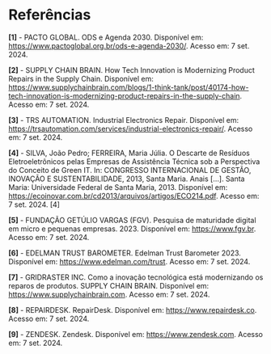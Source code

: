 # Referências

**[1]** - PACTO GLOBAL. ODS e Agenda 2030. Disponível em: https://www.pactoglobal.org.br/ods-e-agenda-2030/. Acesso em: 7 set. 2024.

**[2]** - SUPPLY CHAIN BRAIN. How Tech Innovation is Modernizing Product Repairs in the Supply Chain. Disponível em: https://www.supplychainbrain.com/blogs/1-think-tank/post/40174-how-tech-innovation-is-modernizing-product-repairs-in-the-supply-chain. Acesso em: 7 set. 2024.

**[3]** - TRS AUTOMATION. Industrial Electronics Repair. Disponível em: https://trsautomation.com/services/industrial-electronics-repair/. Acesso em: 7 set. 2024.

**[4]** - SILVA, João Pedro; FERREIRA, Maria Júlia. O Descarte de Resíduos Eletroeletrônicos pelas Empresas de Assistência Técnica sob a Perspectiva do Conceito de Green IT. In: CONGRESSO INTERNACIONAL DE GESTÃO, INOVAÇÃO E SUSTENTABILIDADE, 2013, Santa Maria. Anais [...]. Santa Maria: Universidade Federal de Santa Maria, 2013. Disponível em: https://ecoinovar.com.br/cd2013/arquivos/artigos/ECO214.pdf. Acesso em: 7 set. 2024. [4]

**[5]** - FUNDAÇÃO GETÚLIO VARGAS (FGV). Pesquisa de maturidade digital em micro e pequenas empresas. 2023. Disponível em: https://www.fgv.br. Acesso em: 7 set. 2024.

**[6]** - EDELMAN TRUST BAROMETER. Edelman Trust Barometer 2023. Disponível em: https://www.edelman.com/trust. Acesso em: 7 set. 2024.

**[7]** - GRIDRASTER INC. Como a inovação tecnológica está modernizando os reparos de produtos. SUPPLY CHAIN BRAIN. Disponível em: https://www.supplychainbrain.com. Acesso em: 7 set. 2024.

**[8]** - REPAIRDESK. RepairDesk. Disponível em: https://www.repairdesk.co. Acesso em: 7 set. 2024.

**[9]** - ZENDESK. Zendesk. Disponível em: https://www.zendesk.com. Acesso em: 7 set. 2024.
